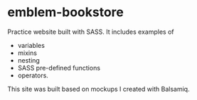 # emblem-bookstore

Practice website built with SASS. It includes examples of 
* variables
* mixins
* nesting
* SASS pre-defined functions
* operators.

This site was built based on mockups I created with Balsamiq.
